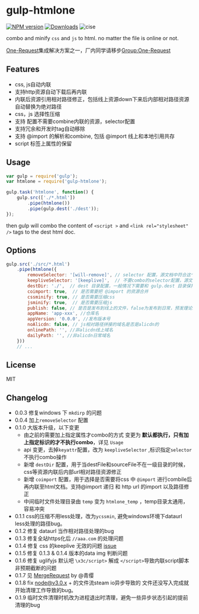 # gulp-htmlone

[![NPM version][npm-image]][npm-url]
[![Downloads][downloads-image]][downloads-url]
![cise](http://cise.alibaba-inc.com/task/69703/status.svg)

[npm-image]: https://img.shields.io/npm/v/gulp-htmlone.svg?style=flat-square
[npm-url]: https://npmjs.org/package/gulp-htmlone
[downloads-image]: http://img.shields.io/npm/dm/gulp-htmlone.svg?style=flat-square
[downloads-url]: https://npmjs.org/package/gulp-htmlone

combo and minify `css` and `js` to html. no matter the file is online or not.

[One-Request](http://gitlab.alibaba-inc.com/groups/one-request)集成解决方案之一，厂内同学请移步[Group:One-Request](http://gitlab.alibaba-inc.com/groups/one-request)

## Features

+ css, js自动内联
+ 支持http资源自动下载后再内联
+ 内联后资源引用相对路径修正，包括线上资源down下来后内部相对路径资源自动替换为绝对路径
+ css，js 选择性压缩
+ 支持 配置不需要combine内联的资源，selector配置
+ 支持冗余和开发时tag自动移除
+ 支持 @import 的解析和combine, 包括 @import 线上和本地引用共存
+ script 标签上属性的保留

## Usage

```javascript
var gulp = require('gulp');
var htmlone = require('gulp-htmlone');

gulp.task('htmlone', function() {
    gulp.src(['./*.html'])
        .pipe(htmlone())
        .pipe(gulp.dest('./dest'));
});
```
then gulp will combo the content of `<script >` and `<link rel="stylesheet" />` tags to the dest html doc.

## Options
```javascript
gulp.src('./src/*.html')
    .pipe(htmlone({
    	removeSelector: '[will-remove]', // selector 配置，源文档中符合这个selector的标签将自动移除
        keepliveSelector: '[keeplive]',  // 不要combo的selector配置，源文档中符合这个selector的将保持原状。如果是相对路径，则会根据配置修改成线上可访问地址
        destDir: './',  // dest 目录配置，一般情况下需要和 gulp.dest 目录保持一致，用于修正相对路径资源
        coimport: true,  // 是否需要把 @import 的资源合并
        cssminify: true, // 是否需要压缩css
        jsminify: true,  // 是否需要压缩js
        publish: false, // 是否是发布到线上的文件，false为发布到日常，预发理论上和日常的文件内容一样
        appName: 'app-xxx', //仓库名
        appVersion: '0.0.0', //发布版本号
        noAlicdn: false, // js相对路径拼接的域名是否是alicdn的
        onlinePath: '', //非alicdn线上域名
        dailyPath: '', //非alicdn日常域名
    }))
    // ...
```

## License
MIT

## Changelog

- 0.0.3 修复windows 下 `mkdirp` 的问题
- 0.0.4 加上`removeSelector` 配置
- 0.1.0 大版本升级，以下变更
  + 由之前的需要加上指定属性才combo的方式 变更为 **默认都执行，只有加上指定标识的才不执行combo**，详见 `Usage`
  + api 变更，去掉`keyattr`配置，改为 `keepliveSelector` ,标识指定`selector`不执行combo操作
  + 新增 `destDir` 配置，用于当destFile和sourceFile不在一级目录的时候，css等资源内联后内部url相对路径资源修正
  + 新增 `coimport` 配置，用于选择是否需要将css 中 `@import` 进行combile后再内联至html文档。支持@import 递归 和 http url 的import 以及路径修正
  + 中间临时文件处理目录由 `temp` 变为 `htmlone_temp` ，temp目录太通用，容易冲突
- 0.1.1 css的压缩不用less处理，改为`ycssmin`, 避免windows环境下dataurl less处理的路径bug。
- 0.1.2 修复 dataurl 当作相对路径处理的bug
- 0.1.3 修复全站https化后 `//aaa.com` 的处理问题
- 0.1.4 修复 css 的keeplive 无效的问题 [issue](http://gitlab.alibaba-inc.com/one-request/or-htmlone-gulp/issues/10)
- 0.1.5 修复 0.1.3 & 0.1.4 版本的data img 判断问题
- 0.1.6 修复 uglifyjs 默认吧 `\x3c/script>` 解成 `</script>`导致内联script脚本非预期截断的问题
- 0.1.7 见 [MergeRequest](http://gitlab.alibaba-inc.com/one-request/or-htmlone-gulp/merge_requests/2) by @青缨
- 0.1.8 fix node@v3.0.x + 的文件流steam io异步导致的 文件还没写入完成就开始清理工作导致的bug。
- 0.1.9 临时文件清理时机改为进程退出时清理，避免一些异步状态引起的提前清理的bug
